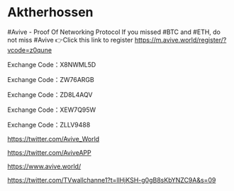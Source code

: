 # Aktherhossen
#Avive - Proof Of Networking Protocol
If you missed #BTC and #ETH, do not miss #Avive
👉Click this link to register
https://m.avive.world/register/?vcode=z0qune

Exchange Code：X8NWML5D

Exchange Code：ZW76ARGB

Exchange Code：ZD8L4AQV

Exchange Code：XEW7Q95W

Exchange Code：ZLLV9488

https://twitter.com/Avive_World


https://twitter.com/AviveAPP

https://www.avive.world/

https://twitter.com/TVwallchanne1?t=llHjKSH-g0gB8sKbYNZC9A&s=09
